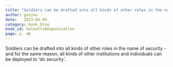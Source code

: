 ```yaml
---
title: "Soldiers can be drafted into all kinds of other roles in the name of security..."
author: goujou
date:   2023-04-09
category: book_blog
book_id: GaleottiWeaponisation
page: p. 46
---
```

Soldiers can be drafted into all kinds of other roles in the name of security - and for the same reason, all kinds of other institutions and individuals can be deployed to 'do security'.
